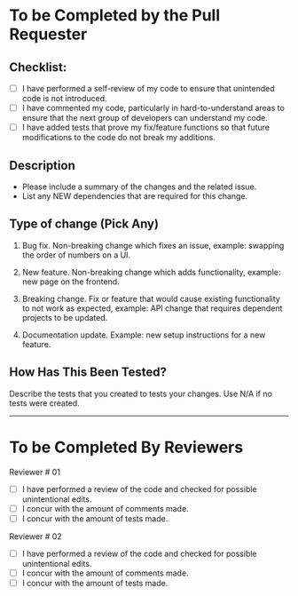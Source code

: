 # To be Completed by the Pull Requester

## Checklist:

- [ ] I have performed a self-review of my code to ensure that unintended code is not introduced.
- [ ] I have commented my code, particularly in hard-to-understand areas to ensure that the next group of developers can understand my code.
- [ ] I have added tests that prove my fix/feature functions so that future modifications to the code do not break my additions.

## Description

- Please include a summary of the changes and the related issue.
- List any NEW dependencies that are required for this change.

## Type of change (Pick Any)

1. Bug fix. Non-breaking change which fixes an issue, example: swapping the order of numbers on a UI.

2. New feature. Non-breaking change which adds functionality, example: new page on the frontend.

3. Breaking change. Fix or feature that would cause existing functionality to not work as expected, example: API change that requires dependent projects to be updated.

4. Documentation update. Example: new setup instructions for a new feature.

## How Has This Been Tested?

Describe the tests that you created to tests your changes. Use N/A if no tests were created.

---

# To be Completed By Reviewers

Reviewer # 01
- [ ] I have performed a review of the code and checked for possible unintentional edits.
- [ ] I concur with the amount of comments made.
- [ ] I concur with the amount of tests made.

Reviewer # 02
- [ ] I have performed a review of the code and checked for possible unintentional edits.
- [ ] I concur with the amount of comments made.
- [ ] I concur with the amount of tests made.
